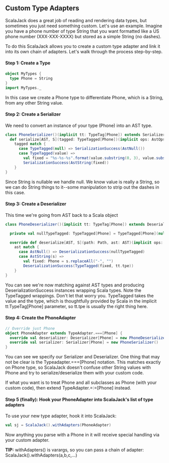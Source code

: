 ## Custom Type Adapters

ScalaJack does  a great job of reading and rendering data types, but sometimes you just need something custom.  Let's use an example.  Imagine you have a phone number of type String that you want formatted like a US phone number (XXX-XXX-XXXX) but stored as a simple String (no dashes).

To do this ScalaJack allows you to create a custom type adapter and link it into its own chain of adapters.  Let's walk through the process step-by-step.

#### Step 1: Create a Type

```scala
object MyTypes {
  type Phone = String
}
import MyTypes._
```

In this case we create a Phone type to differentiate Phone, which is a String, from any other String value.

#### Step 2: Create a Serializer
We need to convert an instance of your type (Phone) into an AST type.

```scala
class PhoneSerializer()(implicit tt: TypeTag[Phone]) extends Serializer[Phone] {
  def serialize[AST, S](tagged: TypeTagged[Phone])(implicit ops: AstOps[AST, S], guidance: SerializationGuidance): SerializationResult[AST] =
    tagged match {
      case TypeTagged(null) => SerializationSuccess(AstNull())
      case TypeTagged(value) =>
        val fixed = "%s-%s-%s".format(value.substring(0, 3), value.substring(3, 6), value.substring(6))
        SerializationSuccess(AstString(fixed))
    }
}
```
Since String is nullable we handle null.  We know value is really a String, so we can do String things to it--some manipulation to strip out the dashes in this case.

#### Step 3: Create a Deserializer
This time we're going from AST back to a Scala object

```scala
class PhoneDeserializer()(implicit tt: TypeTag[Phone]) extends Deserializer[Phone] {

  private val nullTypeTagged: TypeTagged[Phone] = TypeTagged[Phone](null.asInstanceOf[Phone], tt.tpe)

  override def deserialize[AST, S](path: Path, ast: AST)(implicit ops: AstOps[AST, S], guidance: SerializationGuidance): DeserializationResult[Phone] =
    ast match {
      case AstNull() => DeserializationSuccess(nullTypeTagged)
      case AstString(s) =>
        val fixed: Phone = s.replaceAll("-", "")
        DeserializationSuccess(TypeTagged(fixed, tt.tpe))
    }
}
```
You can see we're now matching against AST types and producing DeserializationSuccess instances wrapping Scala types.  Note the TypeTagged wrappings.  Don't let that worry you.  TypeTagged takes the value and the type, which is thoughtfully provided by Scala in the implicit tt:TypeTag[Phone] parameter, so tt.tpe is usually the right thing here.

#### Step 4: Create the PhoneAdapter

```scala
// Override just Phone
object PhoneAdapter extends TypeAdapter.===[Phone] {
  override val deserializer: Deserializer[Phone] = new PhoneDeserializer()
  override val serializer: Serializer[Phone] = new PhoneSerializer()
}
```
You can see we specify our Serializer and Deserializer.  One thing that may not be clear is the Typeadapter.===[Phone] notation.  This matches exactly on Phone type, so ScalaJack doesn't confuse other String values with Phone and try to serialize/deserialize them with your custom code.

If what you want is to treat Phone and all subclasses as Phone (with your custom code), then extend TypeAdapter.=:=[Phone] instead.


#### Step 5 (finally): Hook your PhoneAdapter into ScalaJack's list of type adapters

To use your new type adapter, hook it into ScalaJack:

```scala
val sj = ScalaJack().withAdapters(PhoneAdapter)
```

Now anything you parse with a Phone in it will receive special handling via your custom adapter.

**TIP:** withAdapters() is varargs, so you can pass a chain of adapter: ScalaJack().withAdapters(a,b,c,...)

